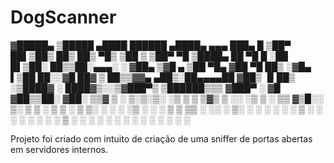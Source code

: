 # DogScanner

▓█████▄  ▒█████    ▄████      ██████  ▄████▄   ▄▄▄       ███▄    █ 
▒██▀ ██▌▒██▒  ██▒ ██▒ ▀█▒   ▒██    ▒ ▒██▀ ▀█  ▒████▄     ██ ▀█   █ 
░██   █▌▒██░  ██▒▒██░▄▄▄░   ░ ▓██▄   ▒▓█    ▄ ▒██  ▀█▄  ▓██  ▀█ ██▒
░▓█▄   ▌▒██   ██░░▓█  ██▓     ▒   ██▒▒▓▓▄ ▄██▒░██▄▄▄▄██ ▓██▒  ▐▌██▒
░▒████▓ ░ ████▓▒░░▒▓███▀▒   ▒██████▒▒▒ ▓███▀ ░ ▓█   ▓██▒▒██░   ▓██░
 ▒▒▓  ▒ ░ ▒░▒░▒░  ░▒   ▒    ▒ ▒▓▒ ▒ ░░ ░▒ ▒  ░ ▒▒   ▓▒█░░ ▒░   ▒ ▒ 
 ░ ▒  ▒   ░ ▒ ▒░   ░   ░    ░ ░▒  ░ ░  ░  ▒     ▒   ▒▒ ░ ░░   ░ ▒░
 ░ ░  ░ ░ ░ ░ ▒  ░ ░   ░    ░  ░  ░  ░          ░   ▒      ░   ░ ░ 
   ░        ░ ░        ░          ░  ░ ░            ░  ░         ░ 
 ░


 Projeto foi criado com intuito de criação de uma sniffer de portas abertas em
 servidores internos.

 
